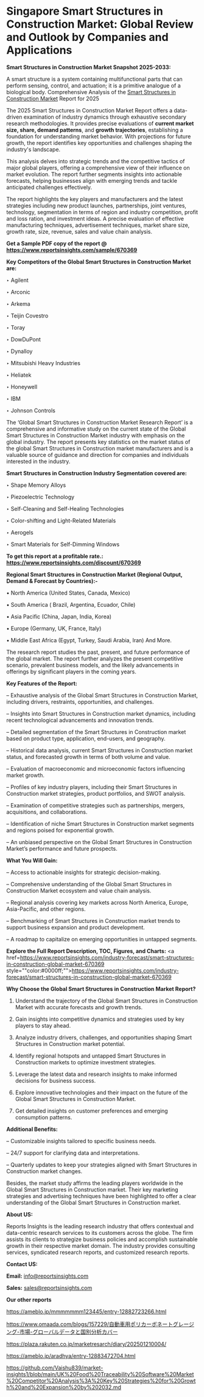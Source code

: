 # Singapore Smart Structures in Construction Market: Global Review and Outlook by Companies and Applications

<strong>Smart Structures in Construction Market Snapshot 2025-2033:</strong>

A smart structure is a system containing multifunctional parts that can perform sensing, control, and actuation; it is a primitive analogue of a biological body. Comprehensive Analysis of the <a href=https://www.reportsinsights.com/sample/670369>Smart Structures in Construction Market</a> Report for 2025

The 2025 Smart Structures in Construction Market Report offers a data-driven examination of industry dynamics through exhaustive secondary research methodologies. It provides precise evaluations of <strong>current market size, share, demand patterns</strong>, and <strong>growth trajectories</strong>, establishing a foundation for understanding market behavior. With projections for future growth, the report identifies key opportunities and challenges shaping the industry's landscape.

This analysis delves into strategic trends and the competitive tactics of major global players, offering a comprehensive view of their influence on market evolution. The report further segments insights into actionable forecasts, helping businesses align with emerging trends and tackle anticipated challenges effectively.

The report highlights the key players and manufacturers and the latest strategies including new product launches, partnerships, joint ventures, technology, segmentation in terms of region and industry competition, profit and loss ration, and investment ideas. A precise evaluation of effective manufacturing techniques, advertisement techniques, market share size, growth rate, size, revenue, sales and value chain analysis.

<strong>Get a Sample PDF copy of the report @ <a href=https://www.reportsinsights.com/sample/670369 style=color:#0000ff;>https://www.reportsinsights.com/sample/670369</a></strong>

<strong>Key Competitors of the Global Smart Structures in Construction Market are:</strong>

‣ Agilent

‣ Arconic

‣ Arkema

‣ Teijin Covestro

‣ Toray

‣ DowDuPont

‣ Dynalloy

‣ Mitsubishi Heavy Industries

‣ Heliatek

‣ Honeywell

‣ IBM

‣ Johnson Controls

The ‘Global Smart Structures in Construction Market Research Report’ is a comprehensive and informative study on the current state of the Global Smart Structures in Construction Market industry with emphasis on the global industry. The report presents key statistics on the market status of the global Smart Structures in Construction market manufacturers and is a valuable source of guidance and direction for companies and individuals interested in the industry.

<strong>Smart Structures in Construction Industry Segmentation covered are:</strong>

‣ Shape Memory Alloys

‣ Piezoelectric Technology

‣ Self-Cleaning and Self-Healing Technologies

‣ Color-shifting and Light-Related Materials

‣ Aerogels

‣ Smart Materials for Self-Dimming Windows

<strong>To get this report at a profitable rate.: <a href=https://www.reportsinsights.com/discount/670369 style=color:#0000ff;>https://www.reportsinsights.com/discount/670369</a></strong>

<strong>Regional Smart Structures in Construction Market (Regional Output, Demand &amp; Forecast by Countries):-</strong>

• North America (United States, Canada, Mexico)

• South America ( Brazil, Argentina, Ecuador, Chile)

• Asia Pacific (China, Japan, India, Korea)

• Europe (Germany, UK, France, Italy)

• Middle East Africa (Egypt, Turkey, Saudi Arabia, Iran) And More.

The research report studies the past, present, and future performance of the global market. The report further analyzes the present competitive scenario, prevalent business models, and the likely advancements in offerings by significant players in the coming years.

<strong>Key Features of the Report:</strong>

– Exhaustive analysis of the Global Smart Structures in Construction Market, including drivers, restraints, opportunities, and challenges.

– Insights into Smart Structures in Construction market dynamics, including recent technological advancements and innovation trends.

– Detailed segmentation of the Smart Structures in Construction market based on product type, application, end-users, and geography.

– Historical data analysis, current Smart Structures in Construction market status, and forecasted growth in terms of both volume and value.

– Evaluation of macroeconomic and microeconomic factors influencing market growth.

– Profiles of key industry players, including their Smart Structures in Construction market strategies, product portfolios, and SWOT analysis.

– Examination of competitive strategies such as partnerships, mergers, acquisitions, and collaborations.

– Identification of niche Smart Structures in Construction market segments and regions poised for exponential growth.

– An unbiased perspective on the Global Smart Structures in Construction Market’s performance and future prospects.

<strong>What You Will Gain:</strong>

– Access to actionable insights for strategic decision-making.

– Comprehensive understanding of the Global Smart Structures in Construction Market ecosystem and value chain analysis.

– Regional analysis covering key markets across North America, Europe, Asia-Pacific, and other regions.

– Benchmarking of Smart Structures in Construction market trends to support business expansion and product development.

– A roadmap to capitalize on emerging opportunities in untapped segments.

<strong>Explore the Full Report Description, TOC, Figures, and Charts:</strong>
<a href=https://www.reportsinsights.com/industry-forecast/smart-structures-in-construction-global-market-670369 style=""color:#0000ff;"">https://www.reportsinsights.com/industry-forecast/smart-structures-in-construction-global-market-670369</a>

<strong>Why Choose the Global Smart Structures in Construction Market Report?</strong>

1. Understand the trajectory of the Global Smart Structures in Construction Market with accurate forecasts and growth trends.

2. Gain insights into competitive dynamics and strategies used by key players to stay ahead.

3. Analyze industry drivers, challenges, and opportunities shaping Smart Structures in Construction market potential.

4. Identify regional hotspots and untapped Smart Structures in Construction markets to optimize investment strategies.

5. Leverage the latest data and research insights to make informed decisions for business success.

6. Explore innovative technologies and their impact on the future of the Global Smart Structures in Construction Market.

7. Get detailed insights on customer preferences and emerging consumption patterns.

<strong>Additional Benefits:</strong>

– Customizable insights tailored to specific business needs.

– 24/7 support for clarifying data and interpretations.

– Quarterly updates to keep your strategies aligned with Smart Structures in Construction market changes.

Besides, the market study affirms the leading players worldwide in the Global Smart Structures in Construction market. Their key marketing strategies and advertising techniques have been highlighted to offer a clear understanding of the Global Smart Structures in Construction market.

<strong><strong>About US</strong>:</strong>

Reports Insights is the leading research industry that offers contextual and data-centric research services to its customers across the globe. The firm assists its clients to strategize business policies and accomplish sustainable growth in their respective market domain. The industry provides consulting services, syndicated research reports, and customized research reports.

<strong>Contact US:</strong>

<p class=><b>Email:</b> <a href=mailto:info@reportsinsights.com>info@reportsinsights.com</a></p>
<p class=><b>Sales:</b> <a href=mailto:sales@reportsinsights.com>sales@reportsinsights.com</a></p>

<strong>Our other reports</strong>

<a href=https://ameblo.jp/mmmmmmm123445/entry-12882723266.html>https://ameblo.jp/mmmmmmm123445/entry-12882723266.html</a>

<a href=https://www.omaada.com/blogs/157229/自動車用ポリカーボネートグレージング-市場-グローバルデータと国別分析カバー>https://www.omaada.com/blogs/157229/自動車用ポリカーボネートグレージング-市場-グローバルデータと国別分析カバー</a>

<a href=https://plaza.rakuten.co.jp/marketresarch/diary/202501210004/>https://plaza.rakuten.co.jp/marketresarch/diary/202501210004/</a>

<a href=https://ameblo.jp/aradhya/entry-12883472704.html>https://ameblo.jp/aradhya/entry-12883472704.html</a>

<a href=https://github.com/Vaishu839/market-insights1/blob/main/UK%20Food%20Traceability%20Software%20Market%20Competitor%20Analysis%3A%20Key%20Strategies%20for%20Growth%20and%20Expansion%20by%202032.md>https://github.com/Vaishu839/market-insights1/blob/main/UK%20Food%20Traceability%20Software%20Market%20Competitor%20Analysis%3A%20Key%20Strategies%20for%20Growth%20and%20Expansion%20by%202032.md</a>
